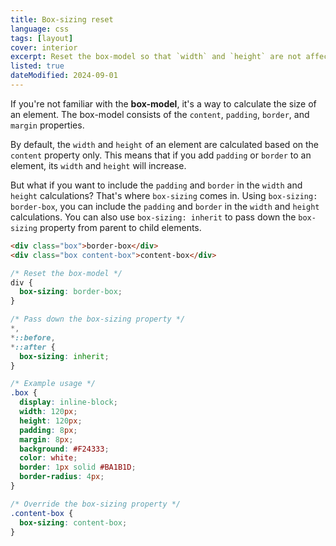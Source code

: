 ```yaml
---
title: Box-sizing reset
language: css
tags: [layout]
cover: interior
excerpt: Reset the box-model so that `width` and `height` are not affected by `border` or `padding`.
listed: true
dateModified: 2024-09-01
---
```


If you're not familiar with the **box-model**, it's a way to calculate the size of an element. The box-model consists of the `content`, `padding`, `border`, and `margin` properties.

By default, the `width` and `height` of an element are calculated based on the `content` property only. This means that if you add `padding` or `border` to an element, its `width` and `height` will increase.

But what if you want to include the `padding` and `border` in the `width` and `height` calculations? That's where `box-sizing` comes in. Using `box-sizing: border-box`, you can include the `padding` and `border` in the `width` and `height` calculations. You can also use `box-sizing: inherit` to pass down the `box-sizing` property from parent to child elements.

```html
<div class="box">border-box</div>
<div class="box content-box">content-box</div>
```

```css
/* Reset the box-model */
div {
  box-sizing: border-box;
}

/* Pass down the box-sizing property */
*,
*::before,
*::after {
  box-sizing: inherit;
}

/* Example usage */
.box {
  display: inline-block;
  width: 120px;
  height: 120px;
  padding: 8px;
  margin: 8px;
  background: #F24333;
  color: white;
  border: 1px solid #BA1B1D;
  border-radius: 4px;
}

/* Override the box-sizing property */
.content-box {
  box-sizing: content-box;
}
```
